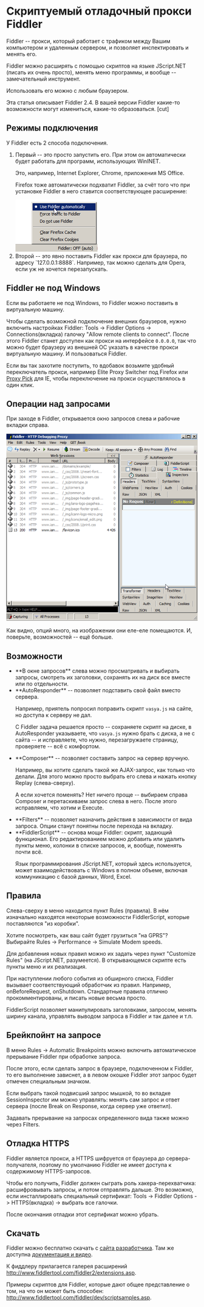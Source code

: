 # Скриптуемый отладочный прокси Fiddler

Fiddler -- прокси, который работает с трафиком между Вашим компьютером и удаленным сервером, и позволяет инспектировать и менять его.

Fiddler можно расширять с помощью скриптов на языке JScript.NET (писать их очень просто), менять меню программы, и вообще -- замечательный инструмент.

Использовать его можно с любым браузером.

Эта статья описывает Fiddler 2.4. В вашей версии Fiddler какие-то возможности могут измениться, какие-то образоваться.
[cut]

## Режимы подключения

У Fiddler есть 2 способа подключения. 

<ol>
<li>Первый -- это просто запустить его. При этом он автоматически будет работать для программ, использующих WinINET.

Это, например, Internet Explorer, Chrome, приложения MS Office.

Firefox тоже автоматически подхватит Fiddler, за счёт того что при установке Fiddler в него ставится соответствующее расширение:

<img src="fiddler-hook.png">
</li>
<li>Второй -- это явно поставить Fiddler как прокси для браузера, по адресу `127.0.0.1:8888`. Например, так можно сделать для Opera, если уж не хочется перезапускать.</li>
</ol>

## Fiddler не под Windows

Если вы работаете не под Windows, то Fiddler можно поставить в виртуальную машину.

Чтобы сделать возможной подключение внешних браузеров, нужно включить настройках Fiddler: Tools -> Fiddler Options -> Connections(вкладка) галочку "Allow remote clients to connect".  После этого Fiddler станет доступен как прокси на интерфейсе `0.0.0.0`, так что можно будет браузеру из внешней ОС указать в качестве прокси виртуальную машину. И пользоваться Fiddler.

Если вы так захотите поступить, то вдобавок возьмите удобный переключатель прокси, например Elite Proxy Switcher под Firefox или [Proxy Pick](http://www.bayden.com/ietoys/) для IE, чтобы переключение на прокси осуществлялось в один клик.

## Операции над запросами

При заходе в Fiddler, открывается окно запросов слева и рабочие вкладки справа.

<img src="fiddler.png">

Как видно, опций много, на изображении они еле-еле помещаются. И, поверьте, возможностей -- ещё больше.

## Возможности

<ul>
<li>**В окне запросов** слева можно просматривать и выбирать запросы, смотреть их заголовки, сохранять их на диск все вместе или по отдельности.</li>
<li>**AutoResponder** -- позволяет подставить свой файл вместо сервера.

Например, приятель попросил поправить скрипт `vasya.js` на сайте, но доступа к серверу не дал. 

С Fiddler задача решается просто -- сохраняете скрипт на диске, в AutoResponder указываете, что `vasya.js` нужно брать с диска, а не с сайта -- и исправляете, что нужно, перезагружаете страницу, проверяете -- всё с комфортом.</li>
<li>**Composer** -- позволяет составить запрос на сервер вручную.

Например, вы хотите сделать такой же AJAX-запрос, как только что делали. Для этого можно просто выбрать его слева и нажать кнопку Replay (слева-сверху).

А если хочется поменять? Нет ничего проще -- выбираем справа Composer и перетаскиваем запрос слева в него. После этого исправляем, что хотим и Execute.</li>
<li>**Filters** -- позволяет назначить действия в зависимости от вида запроса. Опции станут понятны после перехода на вкладку.</li>
<li>**FiddlerScript** -- основа мощи Fiddler: скрипт, задающий функционал. Его редактированием можно добавить или удалить пункты меню, колонки в списке запросов, и, вообще, поменять почти всё. 

Язык программирования JScript.NET, который здесь используется, может взаимодействовать с Windows в полном объеме, включая коммуникацию с базой данных, Word, Excel.</li>
</ul>

## Правила

Слева-сверху в меню находится пункт Rules (правила). В нём изначально находятся некоторые возможности FiddlerScript, которые поставляются "из коробки".

Хотите посмотреть, как ваш сайт будет грузиться "на GPRS"? Выбирайте Rules -> Performance -> Simulate Modem speeds.

Для добавления новых правил можно их задать через пункт "Customize Rules" (на JScript.NET, разумеется). В открывающемся скрипте есть пункты меню и их реализация.

При наступлении любого события из обширного списка, Fiddler вызывает соответствующий обработчик из правил. Например, onBeforeRequest, onShutdown. Стандартные правила отлично прокомментированы, и писать новые весьма просто.

FiddlerScript позволяет манипулировать заголовками, запросом, менять ширину канала, управлять выводом запроса в Fiddler и так далее и т.п.

## Брейкпойнт на запросе
В меню Rules -&gt; Automatic Breakpoints можно включить автоматическое прерывание Fiddler при обработке запроса.

После этого, если сделать запрос в браузере, подключенном к Fiddler, то  его выполнение зависнет, а в левом окошке Fiddler этот запрос будет отмечен специальным значком.

Если выбрать такой подвисший запрос мышкой, то во вкладке SessionInspector им можно управлять: менять сам запрос и ответ сервера (после Break on Response, когда сервер уже ответил).

Задавать прерывание на запросах определенного вида также можно через Filters.

## Отладка HTTPS

Fiddler является прокси, а HTTPS шифруется от браузера до сервера-получателя, поэтому по умолчанию Fiddler не имеет доступа к содержимому HTTPS-запросов.

Чтобы его получить, Fiddler должен сыграть роль хакера-перехватчика: расшифровывать запросы, и потом отправлять дальше. Это возможно, если инсталлировать специальный сертификат: Tools -> Fiddler Options -> HTTPS(вкладка) -> выбрать все галочки.

После окончания отладки этот сертификат можно убрать.

## Скачать

Fiddler можно бесплатно скачать с <a href="http://www.fiddler2.com/fiddler2/">сайта разработчика</a>. Там же доступна <a href="http://www.fiddler2.com/Fiddler/help/">документация и видео</a>.

К фиддлеру прилагается галерея расширений <a href="http://www.fiddlertool.com/fiddler2/extensions.asp">http://www.fiddlertool.com/fiddler2/extensions.asp</a>. 

Примеры скриптов для Fiddler, которые дают общее представление о том, на что он может быть способен: <a href="http://www.fiddlertool.com/fiddler/dev/scriptsamples.asp">http://www.fiddlertool.com/fiddler/dev/scriptsamples.asp</a>.